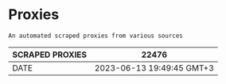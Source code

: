# Proxies
    An automated scraped proxies from various sources

| SCRAPED PROXIES | 22476            |
|-----------------|---------------------------|
| DATE            | 2023-06-13 19:49:45 GMT+3          |